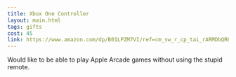 ```yaml
---
title: Xbox One Controller
layout: main.html
tags: gifts
cost: 45
link: https://www.amazon.com/dp/B01LPZM7VI/ref=cm_sw_r_cp_tai_rARMDbQRB9XEW
---
```


Would like to be able to play Apple Arcade games without using the stupid remote.